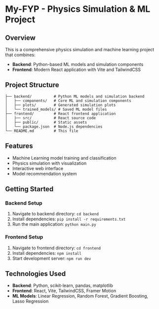# My-FYP - Physics Simulation & ML Project

## Overview
This is a comprehensive physics simulation and machine learning project that combines:
- **Backend**: Python-based ML models and simulation components
- **Frontend**: Modern React application with Vite and TailwindCSS

## Project Structure
```
├── backend/          # Python ML models and simulation backend
│   ├── components/   # Core ML and simulation components
│   ├── plots/        # Generated simulation plots
│   └── trained_models/ # Saved ML model files
├── frontend/         # React frontend application
│   ├── src/          # React source code
│   ├── public/       # Static assets
│   └── package.json  # Node.js dependencies
└── README.md         # This file
```

## Features
- Machine Learning model training and classification
- Physics simulation with visualization
- Interactive web interface
- Model recommendation system

## Getting Started

### Backend Setup
1. Navigate to backend directory: `cd backend`
2. Install dependencies: `pip install -r requirements.txt`
3. Run the main application: `python main.py`

### Frontend Setup
1. Navigate to frontend directory: `cd frontend`
2. Install dependencies: `npm install`
3. Start development server: `npm run dev`

## Technologies Used
- **Backend**: Python, scikit-learn, pandas, matplotlib
- **Frontend**: React, Vite, TailwindCSS, Framer Motion
- **ML Models**: Linear Regression, Random Forest, Gradient Boosting, Lasso Regression
